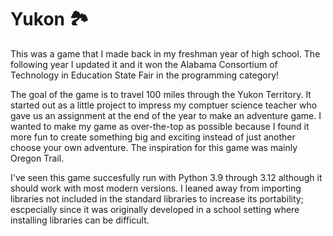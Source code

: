 # Yukon 🏞️
This was a game that I made back in my freshman year of high school. The following year I updated it and it won the Alabama Consortium of Technology in Education State Fair in the programming category!

The goal of the game is to travel 100 miles through the Yukon Territory. It started out as a little project to impress my comptuer science teacher who gave us an assignment at the end of the year to make an adventure game. I wanted to make my game as over-the-top as possible because I found it more fun to create something big and exciting instead of just another choose your own adventure. The inspiration for this game was mainly Oregon Trail.

I've seen this game succesfully run with Python 3.9 through 3.12 although it should work with most modern versions. I leaned away from importing libraries not included in the standard libraries to increase its portability; escpecially since it was originally developed in a school setting where installing libraries can be difficult.
